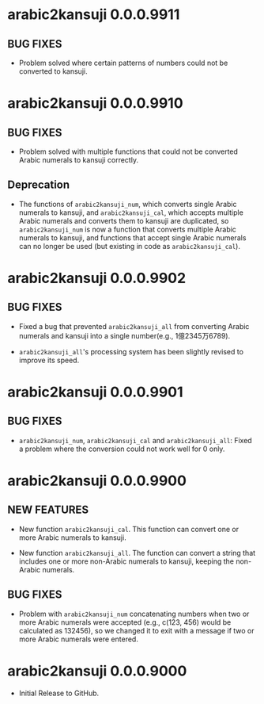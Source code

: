 # arabic2kansuji 0.0.0.9911

## BUG FIXES

* Problem solved where certain patterns of numbers could not be converted to kansuji.

# arabic2kansuji 0.0.0.9910

## BUG FIXES

* Problem solved with multiple functions that could not be converted Arabic numerals to kansuji correctly.

## Deprecation

* The functions of `arabic2kansuji_num`, which converts single Arabic numerals to kansuji, and `arabic2kansuji_cal`, which accepts multiple Arabic numerals and converts them to kansuji are duplicated, so `arabic2kansuji_num` is now a function that converts multiple Arabic numerals to kansuji, and functions that accept single Arabic numerals can no longer be used (but existing in code as `arabic2kansuji_cal`).

# arabic2kansuji 0.0.0.9902

## BUG FIXES

* Fixed a bug that prevented `arabic2kansuji_all` from converting Arabic numerals and kansuji into a single number(e.g., 1億2345万6789).

* `arabic2kansuji_all`'s processing system has been slightly revised to improve its speed.

# arabic2kansuji 0.0.0.9901

## BUG FIXES

* `arabic2kansuji_num`, `arabic2kansuji_cal` and `arabic2kansuji_all`: Fixed a problem where the conversion could not work well for 0 only.

# arabic2kansuji 0.0.0.9900

## NEW FEATURES

* New function `arabic2kansuji_cal`. This function can convert one or more Arabic numerals to kansuji.

* New function `arabic2kansuji_all`. The function can  convert a string that includes one or more non-Arabic numerals to kansuji, keeping the non-Arabic numerals.

## BUG FIXES

* Problem with `arabic2kansuji_num` concatenating numbers when two or more Arabic numerals were accepted (e.g., c(123, 456) would be calculated as 132456), so we changed it to exit with a message if two or more Arabic numerals were entered.

# arabic2kansuji 0.0.0.9000

* Initial Release to GitHub.
